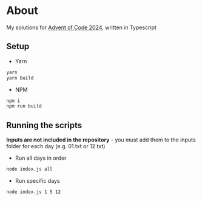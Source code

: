 # About
My solutions for [Advent of Code 2024](https://adventofcode.com/2024), written in Typescript

## Setup
- Yarn
```bash
yarn
yarn build
```
- NPM
```bash
npm i
npm run build
```

## Running the scripts
**Inputs are not included in the repository** - you must add them to the inputs folder for each day (e.g. 01.txt or 12.txt)

- Run all days in order
```bash
node index.js all
```
- Run specific days
```bash
node index.js 1 5 12
```
